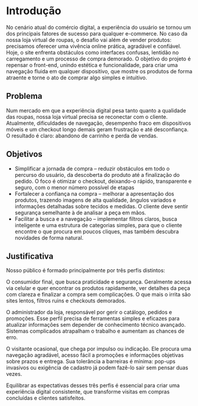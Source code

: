 # Introdução

No cenário atual do comércio digital, a experiência do usuário se tornou um dos principais fatores de sucesso para qualquer e-commerce. No caso da nossa loja virtual de roupas, o desafio vai além de vender produtos: precisamos oferecer uma vivência online prática, agradável e confiável. Hoje, o site enfrenta obstáculos como interfaces confusas, lentidão no carregamento e um processo de compra demorado. O objetivo do projeto é repensar o front-end, unindo estética e funcionalidade, para criar uma navegação fluida em qualquer dispositivo, que mostre os produtos de forma atraente e torne o ato de comprar algo simples e intuitivo.


## Problema
Num mercado em que a experiência digital pesa tanto quanto a qualidade das roupas, nossa loja virtual precisa se reconectar com o cliente. Atualmente, dificuldades de navegação, desempenho fraco em dispositivos móveis e um checkout longo demais geram frustração e até desconfiança. O resultado é claro: abandono de carrinho e perda de vendas.


## Objetivos

<ul>
<li>Simplificar a jornada de compra – reduzir obstáculos em todo o percurso do usuário, da descoberta do produto até a finalização do pedido. O foco é otimizar o checkout, deixando-o rápido, transparente e seguro, com o menor número possível de etapas
</li>
<li>Fortalecer a confiança na compra – melhorar a apresentação dos produtos, trazendo imagens de alta qualidade, ângulos variados e informações detalhadas sobre tecidos e medidas. O cliente deve sentir segurança semelhante à de analisar a peça em mãos.
</li>
<li>Facilitar a busca e a navegação – implementar filtros claros, busca inteligente e uma estrutura de categorias simples, para que o cliente encontre o que procura em poucos cliques, mas também descubra novidades de forma natural.
</li>
</ul>



## Justificativa

Nosso público é formado principalmente por três perfis distintos:

O consumidor final, que busca praticidade e segurança. Geralmente acessa via celular e quer encontrar os produtos rapidamente, ver detalhes da peça com clareza e finalizar a compra sem complicações. O que mais o irrita são sites lentos, filtros ruins e checkouts demorados.

O administrador da loja, responsável por gerir o catálogo, pedidos e promoções. Esse perfil precisa de ferramentas simples e eficazes para atualizar informações sem depender de conhecimento técnico avançado. Sistemas complicados atrapalham o trabalho e aumentam as chances de erro.

O visitante ocasional, que chega por impulso ou indicação. Ele procura uma navegação agradável, acesso fácil a promoções e informações objetivas sobre prazos e entrega. Sua tolerância a barreiras é mínima: pop-ups invasivos ou exigência de cadastro já podem fazê-lo sair sem pensar duas vezes.

Equilibrar as expectativas desses três perfis é essencial para criar uma experiência digital consistente, que transforme visitas em compras concluídas e clientes satisfeitos.



